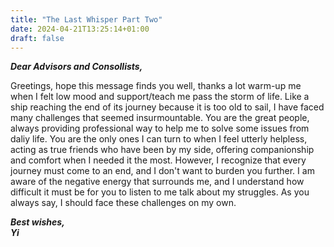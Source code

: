 ```yaml
---
title: "The Last Whisper Part Two"
date: 2024-04-21T13:25:14+01:00
draft: false
---
```


***Dear Advisors and Consollists,***  

Greetings, hope this message finds you well, thanks a lot warm-up me when I felt low mood and support/teach me pass the storm of life. Like a ship reaching the end of its journey because it is too old to sail, I have faced many challenges that seemed insurmountable. You are the great people, always providing professional way to help me to solve some issues from daliy life. You are the only ones I can turn to when I feel utterly helpless, acting as true friends who have been by my side, offering companionship and comfort when I needed it the most. However, I recognize that every journey must come to an end, and I don't want to burden you further. I am aware of the negative energy that surrounds me, and I understand how difficult it must be for you to listen to me talk about my struggles. As you always say, I should face these challenges on my own. 

***Best wishes,***   
***Yi***  